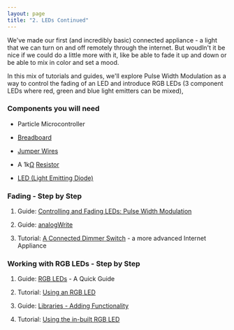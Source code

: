 ```yaml
---
layout: page
title: "2. LEDs Continued"
---
```


We've made our first (and incredibly basic) connected appliance - a light that we can turn on and off remotely through the internet. But woudln't it be nice if we could do a little more with it, like be able to fade it up and down or be able to mix in color and set a mood.

In this mix of tutorials and guides, we'll explore Pulse Width Modulation as a way to control the fading of an LED and introduce RGB LEDs (3 component LEDs where red, green and blue light emitters can be mixed),


### Components you will need

* Particle Microcontroller 

* [Breadboard]({{site.baseurl}}/1-a-simple-internet-appliance/breadboards)

* [Jumper Wires]({{site.baseurl}}/1-a-simple-internet-appliance/jumpers)

* A 1k[Ω](http://en.wikipedia.org/wiki/Omega) [Resistor]({{site.baseurl}}/1-a-simple-internet-appliance/resistors)

* [LED (Light Emitting Diode)]({{site.baseurl}}/1-a-simple-internet-appliance/leds)


### Fading - Step by Step 

1. Guide: [Controlling and Fading LEDs: Pulse Width Modulation]({{site.baseurl}}/2-leds-continued/pwm) 

1. Guide: [analogWrite]({{site.baseurl}}/2-leds-continued/analogwrite)

1. Tutorial: [A Connected Dimmer Switch]({{site.baseurl}}/2-leds-continued/dimmer) - a more advanced Internet Appliance 


### Working with RGB LEDs - Step by Step 

1. Guide: [RGB LEDs]({{site.baseurl}}/2-leds-continued/rgb-led) - A Quick Guide 

1. Tutorial: [Using an RGB LED]({{site.baseurl}}/2-leds-continued/using-rgb-leds)

1. Guide: [Libraries - Adding Functionality]({{site.baseurl}}/2-leds-continued/libraries)

1. Tutorial: [Using the in-built RGB LED ]({{site.baseurl}}/2-leds-continued/built-in-rgbled)


